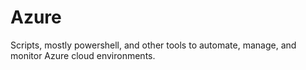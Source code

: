 # Azure
Scripts, mostly powershell, and other tools to automate, manage, and monitor Azure cloud environments.
